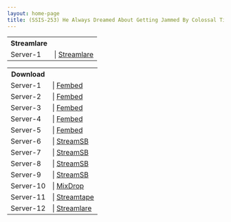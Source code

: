 ```yaml
---
layout: home-page
title: (SSIS-253) He Always Dreamed About Getting Jammed By Colossal Tits Like These… The Man Could Not Resist A Titty Fuck Like This – Konan Koyoi
---
```


<table><tbody>
<tr>
<th>Streamlare</th>
</tr>
<tr>
<td>Server-1</td>
<td>| <a href="https://slwatch.co/v/mOEbPDaY97qD3M1k" target="_blank">Streamlare</a></td>
</tr>
</tbody></table>

<table><tbody>
<tr>
<th>Download</th>
</tr>
<tr>
<td>Server-1</td>
<td>| <a href="https://www.watchjavnow.xyz/f/znj3gujxnrl67r7" target="_blank">Fembed</a></td>
</tr>
<tr>
<td>Server-2</td>
<td>| <a href="https://smartshare.tv/f/npknra20q2n7n-q" target="_blank">Fembed</a></td>
</tr>
<tr>
<td>Server-3</td>
<td>| <a href="https://cloudrls.com/f/pl3grcmpxk4lkm3" target="_blank">Fembed</a></td>
</tr>
<tr>
<td>Server-4</td>
<td>| <a href="https://javhdfree.icu/f/ew1y6h-2k1k6jgk" target="_blank">Fembed</a></td>
</tr>
<tr>
<td>Server-5</td>
<td>| <a href="https://vanfem.com/f/y1w-6segq-046-7" target="_blank">Fembed</a></td>
</tr>
<tr>
<td>Server-6</td>
<td>| <a href="https://embedsb.com/d/qcg8yxcqzcig.html" target="_blank">StreamSB</a></td>
</tr>
<tr>
<td>Server-7</td>
<td>| <a href="https://javside.com/d/ckj80xp5gdgh.html" target="_blank">StreamSB</a></td>
</tr>
<tr>
<td>Server-8</td>
<td>| <a href="https://acgwa.com/d/6h2qyu567chn" target="_blank">StreamSB</a></td>
</tr>
<tr>
<td>Server-9</td>
<td>| <a href="https://tubesb.com/d/2i9a9zy7xdab.html?asgtbndr=1" target="_blank">StreamSB</a></td>
</tr>
<tr>
<td>Server-10</td>
<td>| <a href="https://mixdrop.sx/f/6qgzlnjpul3844" target="_blank">MixDrop</a></td>
</tr>
<tr>
<td>Server-11</td>
<td>| <a href="https://streamtape.com/v/reZWmVj3VJtbrdL" target="_blank">Streamtape</a></td>
</tr>
<tr>
<td>Server-12</td>
<td>| <a href="https://slwatch.co/v/XAQ9qzxYv1Al4mME" target="_blank">Streamlare</a></td>
</tr>
</tbody></table>
